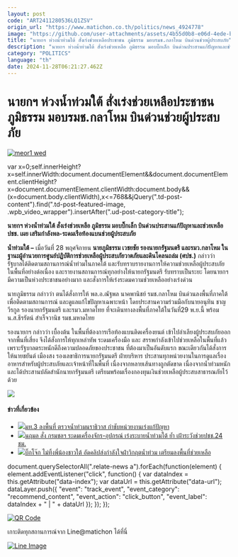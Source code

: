 ```yaml
---
layout: post
code: "ART2411280536LQ1ZSV"
origin_url: "https://www.matichon.co.th/politics/news_4924778"
image: "https://github.com/user-attachments/assets/4b55d0b8-e06d-4ede-b63c-0cc107574f9c"
title: "นายกฯ ห่วงน้ำท่วมใต้ สั่งเร่งช่วยเหลือประชาชน ภูมิธรรม มอบรมช.กลาโหม บินด่วนช่วยผู้ประสบภัย"
description: "นายกฯ ห่วงน้ำท่วมใต้ สั่งเร่งช่วยเหลือ ภูมิธรรม มอบบิ๊กเล็ก บินด่วนประสานแก้ปัญหาและช่วยเหลือปชช. เผย เสริมกำลังพล-ระดมเรือท้องแบนช่วยผู้ประสบภัย"
category: "POLITICS"
language: "th"
date: 2024-11-28T06:21:27.462Z
---
```


# นายกฯ ห่วงน้ำท่วมใต้ สั่งเร่งช่วยเหลือประชาชน ภูมิธรรม มอบรมช.กลาโหม บินด่วนช่วยผู้ประสบภัย

[![](https://www.matichon.co.th/wp-content/uploads/2024/11/meor1-wed.jpg "meor1 wed")](https://www.matichon.co.th/wp-content/uploads/2024/11/meor1-wed.jpg)

var x=0;self.innerHeight?x=self.innerWidth:document.documentElement&&document.documentElement.clientHeight?x=document.documentElement.clientWidth:document.body&&(x=document.body.clientWidth),x<=768&&jQuery(".td-post-content").find(".td-post-featured-image, .wpb\_video\_wrapper").insertAfter(".ud-post-category-title");

**นายกฯ ห่วงน้ำท่วมใต้ สั่งเร่งช่วยเหลือ ภูมิธรรม มอบบิ๊กเล็ก บินด่วนประสานแก้ปัญหาและช่วยเหลือปชช. เผย เสริมกำลังพล-ระดมเรือท้องแบนช่วยผู้ประสบภัย**

**น้ำท่วมใต้ –** เมื่อวันที่ 28 พฤศจิกายน **นายภูมิธรรม เวชยชัย รองนายกรัฐมนตรี และรมว.กลาโหม ในฐานะผู้อำนวยการศูนย์ปฏิบัติการช่วยเหลือผู้ประสบภัยวาตภัยและดินโคลนถล่ม (ศปช.)** กล่าวว่า รัฐบาลได้ติดตามสถานการณ์น้ำท่วมในภาคใต้ และรับทราบรายงานการให้ความช่วยเหลือผู้ประสบภัยในพื้นที่อย่างต่อเนื่อง และรายงานสถานการณ์ทุกอย่างให้นายกรัฐมนตรี รับทราบเป็นระยะ โดยนายกฯมีความเป็นห่วงประชาชนอย่างมาก และสั่งการให้เร่งระดมความช่วยเหลืออย่างเร่งด่วน

นายภูมิธรรม กล่าวว่า ตนได้สั่งการให้ พล.อ.ณัฐพล นาคพานิชย์ รมช.กลาโหม บินด่วนลงพื้นที่ภาคใต้เพื่อติดตามสถานการณ์ และดูแลแก้ไขปัญหาเฉพาะหน้า โดยประสานความร่วมมือกับนายอนุทิน ชาญวีรกูล รองนายกรัฐมนตรี และรมว.มหาดไทย ที่จะเดินทางลงพื้นที่ภาคใต้ในวันที่29 พ.ย.นี้ พร้อมน.ส.ธีรรัตน์ สำเร็จวานิช รมช.มหาดไทย

รองนายกฯ กล่าวว่า เบื้องต้น ในพื้นที่ต้องการเรือท้องแบนติดเครื่องยนต์ เข้าไปลำเลียงผู้ประสบภัยออกจากพื้นที่เสี่ยง จึงได้สั่งการให้ทุกเหล่าทัพ ระดมเครื่องมือ และ สรรพกำลังเข้าไปช่วยเหลือในพื้นที่แล้ว เพราะรัฐบาลตระหนักดีถึงความปลอดภัยของประชาชน ที่ต้องมาเป็นอันดับแรก ขณะเดียวกันได้สั่งการให้นายชยันต์ เมืองสง รองเลขาธิการนายกรัฐมนตรี ฝ่ายบริหาร ประสานทุกหน่วยงานในการดูแลเรื่องอาหารสำหรับผู้ประสบภัยและเจ้าหน้าที่ในพื้นที่ เนื่องจากหลายเส้นทางถูกตัดขาด เนื่องจากน้ำท่วมหนัก และได้ประสานปลัดสำนักนายกรัฐมนตรี เตรียมพร้อมเรื่องกองทุนเงินช่วยเหลือผู้ประสบสาธารณภัยไว้ด้วย

![](https://www.matichon.co.th/wp-content/uploads/2024/11/S__169713679.jpg)

#### ข่าวที่เกี่ยวข้อง

*   [![](https://www.matichon.co.th/wp-content/uploads/2024/11/11-236.jpg)มท.3 ลงพื้นที่ ตรวจน้ำท่วมนราธิวาส กำชับหน่วยงานเร่งแก้ปัญหา](https://www.matichon.co.th/politics/news_4924835)
*   [![](https://www.matichon.co.th/wp-content/uploads/2024/11/n728-6.jpg)นฤมล สั่ง กรมชลฯ ระดมเครื่องจักร-อุปกรณ์ เร่งระบายน้ำท่วมใต้ ย้ำ เฝ้าระวังช่วยปชช.24 ชม.](https://www.matichon.co.th/economy/news_4924657)
*   [![](https://www.matichon.co.th/wp-content/uploads/2024/11/น้ำท่วมใต้154.jpg)บิ๊กโจ๊ก ไม่ทิ้งพี่น้องชาวใต้ อัดคลิปส่งกำลังใจฝ่าวิกฤตน้ำท่วม เตรียมลงพื้นที่ช่วยเหลือ](https://www.matichon.co.th/politics/news_4924484)

document.querySelectorAll(".relate-news a").forEach(function(element) { element.addEventListener("click", function() { var dataIndex = this.getAttribute("data-index"); var dataUrl = this.getAttribute("data-url"); dataLayer.push({ "event": "track\_event", "event\_category": "recommend\_content", "event\_action": "click\_button", "event\_label": dataIndex + " | " + dataUrl }); }); });

[![QR Code](https://www.matichon.co.th/wp-content/uploads/2023/07/wob1371z.jpg)](https://lin.ee/ht0nDxX)

เกาะติดทุกสถานการณ์จาก Line@matichon ได้ที่นี่

[![Line Image](https://www.matichon.co.th/wp-content/uploads/2023/07/th.png)](https://lin.ee/ht0nDxX)